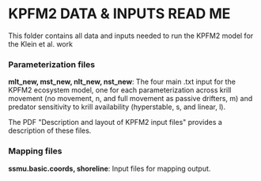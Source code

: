 # KPFM2 DATA & INPUTS READ ME
This folder contains all data and inputs needed to run the KPFM2 model for the Klein et al. work

### Parameterization files
**mlt_new, mst_new, nlt_new, nst_new**: The four main .txt input for the KPFM2 ecosystem model, one for each parameterization across krill movement (no movement, n, and full movement as passive drifters, m) and predator sensitivity to krill availability (hyperstable, s, and linear, l). 

The PDF "Description and layout of KPFM2 input files" provides a description of these files.

### Mapping files
**ssmu.basic.coords, shoreline**: Input files for mapping output. 
